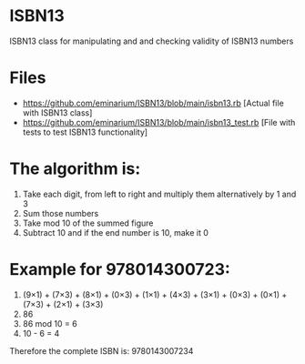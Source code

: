 # ISBN13
ISBN13 class for manipulating and and checking validity of ISBN13 numbers

# Files
- https://github.com/eminarium/ISBN13/blob/main/isbn13.rb [Actual file with ISBN13 class]
- https://github.com/eminarium/ISBN13/blob/main/isbn13_test.rb [File with tests to test ISBN13 functionality]


# The algorithm is:

1. Take each digit, from left to right and multiply them alternatively by 1 and 3
2. Sum those numbers
3. Take mod 10 of the summed figure
4. Subtract 10 and if the end number is 10, make it 0

# Example for 978014300723:

1. (9×1) + (7×3) + (8×1) + (0×3) + (1×1) + (4×3) + (3×1) + (0×3) + (0×1) + (7×3) + (2×1) + (3×3)
2. 86
3. 86 mod 10 = 6
4. 10 - 6 = 4

Therefore the complete ISBN is: 9780143007234

